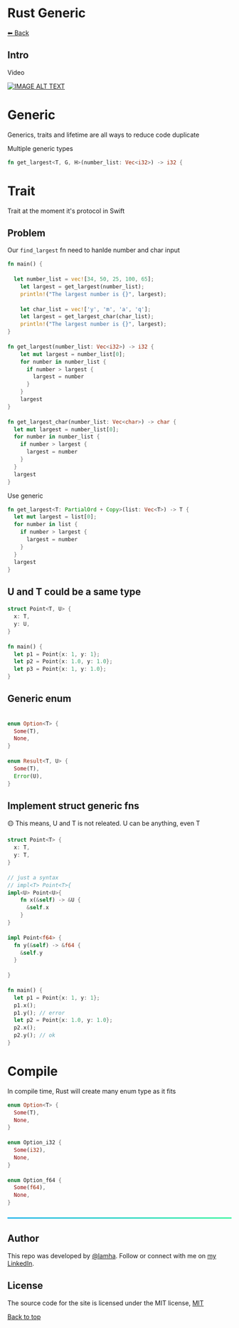 # Rust Generic

[⬅ Back](../README.md)

## Intro 
Video

<div>
  <a href="https://www.youtube.com/watch?v=6rcTSxPJ6Bw"><img src="https://img.youtube.com/vi/6rcTSxPJ6Bw/0.jpg" alt="IMAGE ALT TEXT"></a>
</div>

# Generic 
Generics, traits and lifetime are all ways to reduce code duplicate 

Multiple generic types 

```Rust
fn get_largest<T, G, H>(number_list: Vec<i32>) -> i32 {

```

# Trait 

Trait at the moment it's protocol in Swift

## Problem 
Our `find_largest` fn need to hanlde number and char input 

```Rust
fn main() {

  let number_list = vec![34, 50, 25, 100, 65];
    let largest = get_largest(number_list);
    println!("The largest number is {}", largest);

    let char_list = vec!['y', 'm', 'a', 'q'];
    let largest = get_largest_char(char_list);
    println!("The largest number is {}", largest);
}

fn get_largest(number_list: Vec<i32>) -> i32 {
    let mut largest = number_list[0];
    for number in number_list {
      if number > largest {
        largest = number
      }
    }
    largest
}

fn get_largest_char(number_list: Vec<char>) -> char {
  let mut largest = number_list[0];
  for number in number_list {
    if number > largest {
      largest = number
    }
  }
  largest
}

```

Use generic 

```Rust
fn get_largest<T: PartialOrd + Copy>(list: Vec<T>) -> T {
  let mut largest = list[0];
  for number in list {
    if number > largest {
      largest = number
    }
  }
  largest
}
```

## U and T could be a same type 

```Rust
struct Point<T, U> {
  x: T,
  y: U,
}

fn main() {
  let p1 = Point{x: 1, y: 1};
  let p2 = Point{x: 1.0, y: 1.0};
  let p3 = Point{x: 1, y: 1.0};
}

```


## Generic enum 

```Rust

enum Option<T> {
  Some(T),
  None,
}

enum Result<T, U> {
  Some(T),
  Error(U),
}

```

## Implement struct generic fns 

🟡 This means, U and T is not releated. U can be anything, even T 

``` Rust
struct Point<T> {
  x: T,
  y: T,
}

// just a syntax 
// impl<T> Point<T>{
impl<U> Point<U>{
    fn x(&self) -> &U {
      &self.x
    }
}

impl Point<f64> {
  fn y(&self) -> &f64 {
    &self.y
  }
    
}

fn main() {
  let p1 = Point{x: 1, y: 1};
  p1.x();
  p1.y(); // error 
  let p2 = Point{x: 1.0, y: 1.0};
  p2.x();
  p2.y(); // ok 
}


```

# Compile 
In compile time, Rust will create many enum type as it fits 

```Rust
enum Option<T> {
  Some(T),
  None, 
}

enum Option_i32 {
  Some(i32),
  None, 
}

enum Option_f64 {
  Some(f64),
  None, 
}


```




<p><img type="separator" height=8px width="100%" src="https://github.com/HaLamUs/nft-drop/blob/main/assets/aqua.png"></p>

## Author

This repo was developed by [@lamha](https://github.com/HaLamUs). 
Follow or connect with me on [my LinkedIn](https://www.linkedin.com/in/lamhacs). 

## License
The source code for the site is licensed under the MIT license, [MIT](https://opensource.org/license/mit/)

 <a href="#top">Back to top</a>
